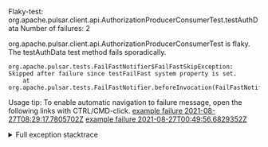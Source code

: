         
Flaky-test: org.apache.pulsar.client.api.AuthorizationProducerConsumerTest.testAuthData
Number of failures: 2

org.apache.pulsar.client.api.AuthorizationProducerConsumerTest is flaky. The testAuthData test method fails sporadically.

```
org.apache.pulsar.tests.FailFastNotifier$FailFastSkipException: Skipped after failure since testFailFast system property is set.
	at org.apache.pulsar.tests.FailFastNotifier.beforeInvocation(FailFastNotifier.java:88)

```

Usage tip: To enable automatic navigation to failure message, open the following links with CTRL/CMD-click.
[example failure 2021-08-27T08:29:17.7805702Z](https://github.com/apache/pulsar/runs/3441181143?check_suite_focus=true#step:9:1440)
[example failure 2021-08-27T00:49:56.6829352Z](https://github.com/apache/pulsar/runs/3438608157?check_suite_focus=true#step:9:1436)


<details>
<summary>Full exception stacktrace</summary>
<code><pre>
org.apache.pulsar.tests.FailFastNotifier$FailFastSkipException: Skipped after failure since testFailFast system property is set.
	at org.apache.pulsar.tests.FailFastNotifier.beforeInvocation(FailFastNotifier.java:88)

</pre></code>
</details>


